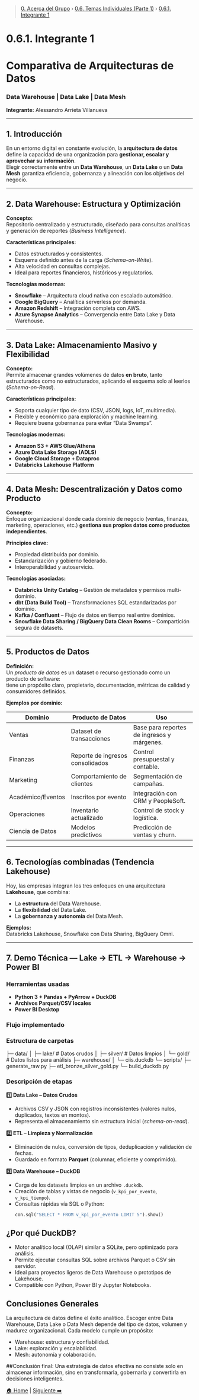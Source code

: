 > [0. Acerca del Grupo](../../0.md) › [0.6. Temas Individuales (Parte 1)](../0.6.md) › [0.6.1. Integrante 1](0.6.1.md)

# 0.6.1. Integrante 1

# Comparativa de Arquitecturas de Datos  
### Data Warehouse | Data Lake | Data Mesh  

**Integrante:** Alessandro Arrieta Villanueva 

---

## 1. Introducción  

En un entorno digital en constante evolución, la **arquitectura de datos** define la capacidad de una organización para **gestionar, escalar y aprovechar su información**.  
Elegir correctamente entre un **Data Warehouse**, un **Data Lake** o un **Data Mesh** garantiza eficiencia, gobernanza y alineación con los objetivos del negocio.  

---

## 2. Data Warehouse: Estructura y Optimización  

**Concepto:**  
Repositorio centralizado y estructurado, diseñado para consultas analíticas y generación de reportes (*Business Intelligence*).

**Características principales:**
- Datos estructurados y consistentes.  
- Esquema definido antes de la carga (*Schema-on-Write*).  
- Alta velocidad en consultas complejas.  
- Ideal para reportes financieros, históricos y regulatorios.

**Tecnologías modernas:**
- **Snowflake** – Arquitectura cloud nativa con escalado automático.  
- **Google BigQuery** – Analítica serverless por demanda.  
- **Amazon Redshift** – Integración completa con AWS.  
- **Azure Synapse Analytics** – Convergencia entre Data Lake y Data Warehouse.

---

## 3. Data Lake: Almacenamiento Masivo y Flexibilidad  

**Concepto:**  
Permite almacenar grandes volúmenes de datos **en bruto**, tanto estructurados como no estructurados, aplicando el esquema solo al leerlos (*Schema-on-Read*).

**Características principales:**
- Soporta cualquier tipo de dato (CSV, JSON, logs, IoT, multimedia).  
- Flexible y económico para exploración y machine learning.  
- Requiere buena gobernanza para evitar “Data Swamps”.

**Tecnologías modernas:**
- **Amazon S3 + AWS Glue/Athena**  
- **Azure Data Lake Storage (ADLS)**  
- **Google Cloud Storage + Dataproc**  
- **Databricks Lakehouse Platform**

---

## 4. Data Mesh: Descentralización y Datos como Producto  

**Concepto:**  
Enfoque organizacional donde cada dominio de negocio (ventas, finanzas, marketing, operaciones, etc.) **gestiona sus propios datos como productos independientes**.

**Principios clave:**
- Propiedad distribuida por dominio.  
- Estandarización y gobierno federado.  
- Interoperabilidad y autoservicio.  

**Tecnologías asociadas:**
- **Databricks Unity Catalog** – Gestión de metadatos y permisos multi-dominio.  
- **dbt (Data Build Tool)** – Transformaciones SQL estandarizadas por dominio.  
- **Kafka / Confluent** – Flujo de datos en tiempo real entre dominios.  
- **Snowflake Data Sharing / BigQuery Data Clean Rooms** – Compartición segura de datasets.

---

## 5. Productos de Datos  

**Definición:**  
Un *producto de datos* es un dataset o recurso gestionado como un producto de software:  
tiene un propósito claro, propietario, documentación, métricas de calidad y consumidores definidos.

**Ejemplos por dominio:**

| Dominio | Producto de Datos | Uso |
|----------|------------------|-----|
| Ventas | Dataset de transacciones | Base para reportes de ingresos y márgenes. |
| Finanzas | Reporte de ingresos consolidados | Control presupuestal y contable. |
| Marketing | Comportamiento de clientes | Segmentación de campañas. |
| Académico/Eventos | Inscritos por evento | Integración con CRM y PeopleSoft. |
| Operaciones | Inventario actualizado | Control de stock y logística. |
| Ciencia de Datos | Modelos predictivos | Predicción de ventas y churn. |

---

## 6. Tecnologías combinadas (Tendencia Lakehouse)

Hoy, las empresas integran los tres enfoques en una arquitectura **Lakehouse**, que combina:
- La **estructura** del Data Warehouse.  
- La **flexibilidad** del Data Lake.  
- La **gobernanza y autonomía** del Data Mesh.  

**Ejemplos:**  
Databricks Lakehouse, Snowflake con Data Sharing, BigQuery Omni.

---

## 7. Demo Técnica — Lake → ETL → Warehouse → Power BI  

### Herramientas usadas
- **Python 3 + Pandas + PyArrow + DuckDB**  
- **Archivos Parquet/CSV locales**  
- **Power BI Desktop**  

### Flujo implementado
### Estructura de carpetas
├─ data/
│ ├─ lake/ # Datos crudos
│ ├─ silver/ # Datos limpios
│ └─ gold/ # Datos listos para análisis
├─ warehouse/
│ └─ ciis.duckdb
└─ scripts/
├─ generate_raw.py
├─ etl_bronze_silver_gold.py
└─ build_duckdb.py

### Descripción de etapas
**1️⃣ Data Lake – Datos Crudos**
- Archivos CSV y JSON con registros inconsistentes (valores nulos, duplicados, textos en montos).  
- Representa el almacenamiento sin estructura inicial (*schema-on-read*).  

**2️⃣ ETL – Limpieza y Normalización**
- Eliminación de nulos, conversión de tipos, deduplicación y validación de fechas.  
- Guardado en formato **Parquet** (columnar, eficiente y comprimido).  

**3️⃣ Data Warehouse – DuckDB**
- Carga de los datasets limpios en un archivo `.duckdb`.  
- Creación de tablas y vistas de negocio (`v_kpi_por_evento`, `v_kpi_tiempo`).  
- Consultas rápidas vía SQL o Python:
  ```python
  con.sql("SELECT * FROM v_kpi_por_evento LIMIT 5").show()

## ¿Por qué DuckDB?

- Motor analítico local (OLAP) similar a SQLite, pero optimizado para análisis.
- Permite ejecutar consultas SQL sobre archivos Parquet o CSV sin servidor.
- Ideal para proyectos ligeros de Data Warehouse o prototipos de Lakehouse.
- Compatible con Python, Power BI y Jupyter Notebooks.

## Conclusiones Generales

La arquitectura de datos define el éxito analítico. Escoger entre Data Warehouse, Data Lake o Data Mesh depende del tipo de datos, volumen y madurez organizacional.
Cada modelo cumple un propósito:
- Warehouse: estructura y confiabilidad.
- Lake: exploración y escalabilidad.
- Mesh: autonomía y colaboración.

##Conclusión final:
Una estrategia de datos efectiva no consiste solo en almacenar información,
sino en transformarla, gobernarla y convertirla en decisiones inteligentes.


[🏠 Home](../../../README.md) | [Siguiente ➡️](../0.6.2/0.6.2.md)

